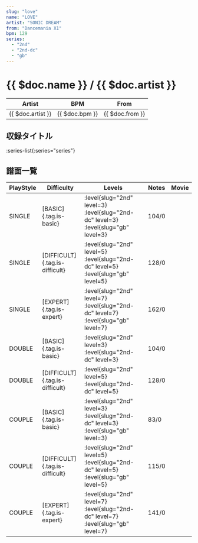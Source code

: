 ```yaml
---
slug: "love"
name: "LOVE"
artist: "SONIC DREAM"
from: "Dancemania X1"
bpm: 129
series:
  - "2nd"
  - "2nd-dc"
  - "gb"
---
```


# {{ $doc.name }} / {{ $doc.artist }}

|Artist|BPM|From|
|------|---|----|
|{{ $doc.artist }}|{{ $doc.bpm }}|{{ $doc.from }}|

## 収録タイトル

:series-list{:series="series"}

## 譜面一覧

|PlayStyle|Difficulty|Levels|Notes|Movie|
|---------|----------|------|-----|-----|
|SINGLE|[BASIC]{.tag.is-basic}|<div class="field is-grouped is-grouped-multiline">:level{slug="2nd" level=3} :level{slug="2nd-dc" level=3} :level{slug="gb" level=3}</div>|104/0||
|SINGLE|[DIFFICULT]{.tag.is-difficult}|<div class="field is-grouped is-grouped-multiline">:level{slug="2nd" level=5} :level{slug="2nd-dc" level=5} :level{slug="gb" level=5}</div>|128/0||
|SINGLE|[EXPERT]{.tag.is-expert}|<div class="field is-grouped is-grouped-multiline">:level{slug="2nd" level=7} :level{slug="2nd-dc" level=7} :level{slug="gb" level=7}</div>|162/0||
|DOUBLE|[BASIC]{.tag.is-basic}|<div class="field is-grouped is-grouped-multiline">:level{slug="2nd" level=3} :level{slug="2nd-dc" level=3}</div>|104/0||
|DOUBLE|[DIFFICULT]{.tag.is-difficult}|<div class="field is-grouped is-grouped-multiline">:level{slug="2nd" level=5} :level{slug="2nd-dc" level=5}</div>|128/0||
|COUPLE|[BASIC]{.tag.is-basic}|<div class="field is-grouped is-grouped-multiline">:level{slug="2nd" level=3} :level{slug="2nd-dc" level=3} :level{slug="gb" level=3}</div>|83/0||
|COUPLE|[DIFFICULT]{.tag.is-difficult}|<div class="field is-grouped is-grouped-multiline">:level{slug="2nd" level=5} :level{slug="2nd-dc" level=5} :level{slug="gb" level=5}</div>|115/0||
|COUPLE|[EXPERT]{.tag.is-expert}|<div class="field is-grouped is-grouped-multiline">:level{slug="2nd" level=7} :level{slug="2nd-dc" level=7} :level{slug="gb" level=7}</div>|141/0||
